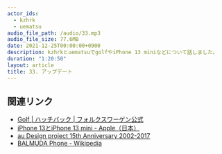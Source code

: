 ```yaml
---
actor_ids:
  - kzhrk
  - uematsu
audio_file_path: /audio/33.mp3
audio_file_size: 77.6MB
date: 2021-12-25T00:00:00+0900
description: kzhrkとuematsuでgolfやiPhone 13 miniなどについて話しました。
duration: "1:20:50"
layout: article
title: 33. アップデート
---
```


<!-- prettier-ignore-start -->

## 関連リンク

- [Golf \| ハッチバック \| フォルクスワーゲン公式](https://www.volkswagen.co.jp/ja/models/golf.html)
- [iPhone 13とiPhone 13 mini - Apple（日本）](https://www.apple.com/jp/iphone-13/)
- [au Design project 15th Anniversary 2002-2017](https://time-space.kddi.com/adp15th/)
- [BALMUDA Phone - Wikipedia](https://ja.wikipedia.org/wiki/BALMUDA_Phone)

<!-- prettier-ignore-end -->
